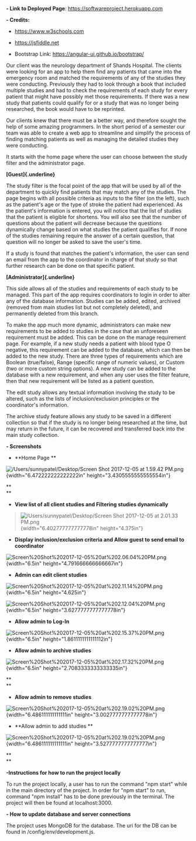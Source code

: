 **- Link to Deployed Page**: https://softwareproject.herokuapp.com

**- Credits:**

-   https://www.w3schools.com

-   https://jsfiddle.net

-   Bootstrap Link: https://angular-ui.github.io/bootstrap/

Our client was the neurology department of Shands Hospital. The clients
were looking for an app to help them find any patients that came into
the emergency room and matched the requirements of any of the studies
they were conducting. Previously they had to look through a book that
included multiple studies and had to check the requirements of each
study for every patient that might have possibly met those requirements.
If there was a new study that patients could qualify for or a study that
was no longer being researched, the book would have to be reprinted.

Our clients knew that there must be a better way, and therefore sought
the help of some amazing programmers. In the short period of a semester
our team was able to create a web app to streamline and simplify the
process of finding matching patients as well as managing the detailed
studies they were conducting.

It starts with the home page where the user can choose between the study
filter and the administrator page.

**[Guest]{.underline}**

The study filter is the focal point of the app that will be used by all
of the department to quickly find patients that may match any of the
studies. The page begins with all possible criteria as inputs to the
filter (on the left), such as the patient's age or the type of stroke
the patient had experienced. As the patient's information is entered,
you will notice that the list of studies that the patient is eligible
for shortens. You will also see that the number of questions about the
patient will decrease because the questions dynamically change based on
what studies the patient qualifies for. If none of the studies remaining
require the answer of a certain question, that question will no longer
be asked to save the user's time.

If a study is found that matches the patient's information, the user can
send an email from the app to the coordinator in charge of that study so
that further research can be done on that specific patient.

**[Administrator]{.underline}**

This side allows all of the studies and requirements of each study to be
managed. This part of the app requires coordinators to login in order to
alter any of the database information. Studies can be added, edited,
archived (removed from main studies list but not completely deleted),
and permanently deleted from this branch.

To make the app much more dynamic, administrators can make new
requirements to be added to studies in the case that an unforeseen
requirement must be added. This can be done on the manage requirement
page. For example, if a new study needs a patient with blood type O
negative, this requirement can be added to the database, which can then
be added to the new study. There are three types of requirements which
are Boolean (true/false), Range (specific range of numeric values), or
Custom (two or more custom string options). A new study can be added to
the database with a new requirement, and when any user uses the filter
feature, then that new requirement will be listed as a patient question.

The edit study allows any textual information involving the study to be
altered, such as the lists of inclusion/exclusion principles or the
coordinator's information.

The archive study feature allows any study to be saved in a different
collection so that if the study is no longer being researched at the
time, but may return in the future, it can be recovered and transferred
back into the main study collection.

**- Screenshots**

-   **Home Page **

![/Users/sunnypatel/Desktop/Screen Shot 2017-12-05 at 1.59.42
PM.png](media/image1.png){width="6.472222222222222in"
height="3.4305555555555554in"}

**\
**

-   **View list of all client studies and Filtering studies
    dynamically**

> ![/Users/sunnypatel/Desktop/Screen Shot 2017-12-05 at 2.01.33
> PM.png](media/image2.png){width="6.402777777777778in"
> height="4.375in"}
>
-   **Display inclusion/exclusion criteria and Allow guest to send email
    to coordinator**

![Screen%20Shot%202017-12-05%20at%202.06.04%20PM.png](media/image3.png){width="6.5in"
height="4.791666666666667in"}

-   **Admin can edit client studies**

![Screen%20Shot%202017-12-05%20at%202.11.14%20PM.png](media/image4.png){width="6.5in"
height="4.625in"}

![Screen%20Shot%202017-12-05%20at%202.12.04%20PM.png](media/image5.png){width="6.5in"
height="3.6277777777777778in"}

-   **Allow admin to Log-In**

![Screen%20Shot%202017-12-05%20at%202.15.37%20PM.png](media/image6.png){width="6.5in"
height="1.8611111111111112in"}

-   **Allow admin to archive studies**

![Screen%20Shot%202017-12-05%20at%202.17.32%20PM.png](media/image7.png){width="6.5in"
height="2.7083333333333335in"}

**\
**

-   **Allow admin to remove studies**

![Screen%20Shot%202017-12-05%20at%202.19.02%20PM.png](media/image8.png){width="6.486111111111111in"
height="3.0027777777777778in"}

-   **Allow admin to add studies **

![Screen%20Shot%202017-12-05%20at%202.19.02%20PM.png](media/image8.png){width="6.486111111111111in"
height="3.5277777777777777in"}

**\
**

**-Instructions for how to run the project locally**

To run the project locally, a user has to run the command "npm start"
while in the main directory of the project. In order for "npm start" to
run, command "npm install" has to be done previously in the terminal.
The project will then be found at localhost:3000.

**- How to update database and server connections**

The project uses MongoDB for the database. The uri for the DB can be
found in /config/env/development.js.
